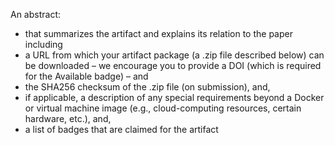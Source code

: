 An abstract:
- that summarizes the artifact and explains its relation to the paper including
- a URL from which your artifact package (a .zip file described below) can be downloaded – we encourage you to provide a DOI (which is required for the Available badge) – and
- the SHA256 checksum of the .zip file (on submission), and,
- if applicable, a description of any special requirements beyond a Docker or virtual machine image (e.g., cloud-computing resources, certain hardware, etc.), and,
- a list of badges that are claimed for the artifact
